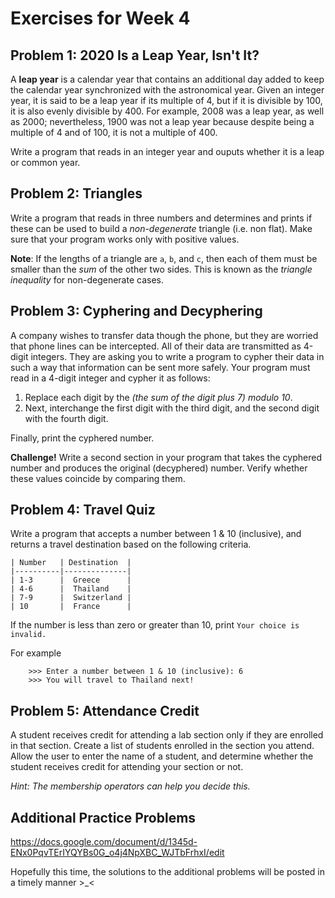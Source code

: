 # Exercises for Week 4

## Problem 1: 2020 Is a Leap Year, Isn't It?

A **leap year** is a calendar year that contains an additional day added to keep the calendar year synchronized with 
the astronomical year.  Given an integer year, it is said to be a leap year if its multiple of 4, but if it is 
divisible by 100, it is also evenly divisible by 400.  For example, 2008 was a leap year, as well as 2000; 
nevertheless, 1900 was not a leap year because despite being a multiple of 4 and of 100, it is not a multiple of 400.

Write a program that reads in an integer year and ouputs whether it is a leap or common year. 

## Problem 2: Triangles

Write a program that reads in three numbers and determines and prints if these can be used to build a 
*non-degenerate* triangle (i.e. non flat).  Make sure that your program works only with positive values.

**Note**: If the lengths of a triangle are `a`, `b`, and `c`, then each of them must be smaller than the *sum*
of the other two sides.  This is known as the *triangle inequality* for non-degenerate cases.

## Problem 3: Cyphering and Decyphering

A company wishes to transfer data though the phone, but they are worried that phone lines can be intercepted.
All of their data are transmitted as 4-digit integers.  They are asking you to write a program to cypher their
data in such a way that information can be sent more safely.  Your program must read in a 4-digit integer and
cypher it as follows:
1. Replace each digit by the *(the sum of the digit plus 7) modulo 10*.
2. Next, interchange the first digit with the third digit, and the second digit with the fourth digit.

Finally, print the cyphered number.

**Challenge!**  Write a second section in your program that takes the cyphered number and produces the 
original (decyphered) number.  Verify whether these values coincide by comparing them.  

## Problem 4: Travel Quiz

Write a program that accepts a number between 1 & 10 (inclusive), and returns a travel destination based on the following criteria.

    | Number   | Destination  |
    |----------|--------------|
    | 1-3      |  Greece      |
    | 4-6      |  Thailand    |
    | 7-9      |  Switzerland |
    | 10       |  France      |
    

If the number is less than zero or greater than 10, print `Your choice is invalid.`

For example
```
    >>> Enter a number between 1 & 10 (inclusive): 6
    >>> You will travel to Thailand next!
```

## Problem 5: Attendance Credit

A student receives credit for attending a lab section only if they are enrolled in that section. Create a list of students enrolled in the section you attend. Allow the user to enter the name of a student, and determine whether the student receives credit for attending your section or not.

*Hint: The membership operators can help you decide this.*

## Additional Practice Problems
https://docs.google.com/document/d/1345d-ENx0PqvTErIYQYBs0G_o4j4NpXBC_WJTbFrhxI/edit

Hopefully this time, the solutions to the additional problems will be posted in a timely manner >_<

